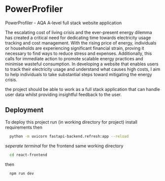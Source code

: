 # PowerProfiler

PowerProfiler - AQA A-level full stack website application

The escalating cost of living crisis and the ever-present energy dilemma has created a critical need for dedicating time towards electricity usage tracking and cost management. With the rising price of energy, individuals or households are experiencing significant financial strain, proving it necessary to find ways to reduce stress and expenses. Additionally, this calls for immediate action to promote scalable energy practices and minimise wasteful consumption. In developing a website that enables users to track their electricity usage and understand what causes high costs, I aim to help individuals to take substantial steps toward mitigating the energy crisis.

the project should be able to work as a full stack application that can handle user data whilst providing insightful feedback to the user.

## Deployment

To deploy this project run (in working directory for project) install requirements then

```bash
  python -m uvicorn fastapi-backend.refresh:app --reload
```

_seperate terminal_ for the frontend same working directory

```bash
  cd react-frontend
```

then

```bash
  npm run dev
```
